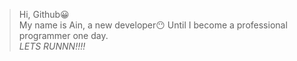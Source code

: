 > Hi, Github😀   
My name is Ain, a new developer😶
Until I become a professional programmer one day.   
*LETS RUNNN!!!!*
